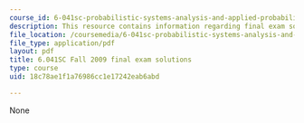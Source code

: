 ```yaml
---
course_id: 6-041sc-probabilistic-systems-analysis-and-applied-probability-fall-2013
description: This resource contains information regarding final exam solutions.
file_location: /coursemedia/6-041sc-probabilistic-systems-analysis-and-applied-probability-fall-2013/18c78ae1f1a76986cc1e17242eab6abd_MIT6_041SCF13_fin_f09_sol.pdf
file_type: application/pdf
layout: pdf
title: 6.041SC Fall 2009 final exam solutions
type: course
uid: 18c78ae1f1a76986cc1e17242eab6abd

---
```

None